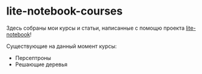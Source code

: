 # lite-notebook-courses

Здесь собраны мои курсы и статьи, написанные с помощю проекта 
[lite-notebook](https://github.com/devmule/lite-notebook)!

Существующие на данный момент курсы:

- Персептроны
- Решающие деревья
